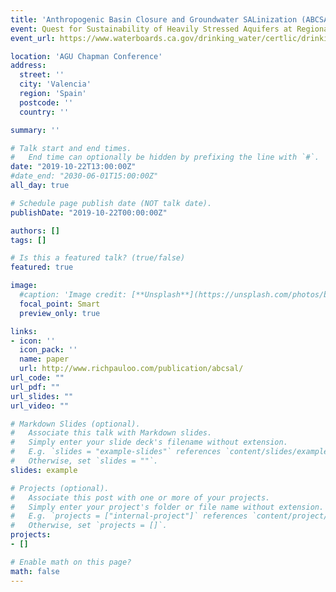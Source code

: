 ```yaml
---
title: 'Anthropogenic Basin Closure and Groundwater SALinization (ABCSAL): An Unrecognized Threat to Water Quality Sustainability'
event: Quest for Sustainability of Heavily Stressed Aquifers at Regional to Global Scales
event_url: https://www.waterboards.ca.gov/drinking_water/certlic/drinkingwater/needs.html

location: 'AGU Chapman Conference'
address:
  street: ''
  city: 'Valencia'
  region: 'Spain'
  postcode: ''
  country: ''

summary: ''

# Talk start and end times.
#   End time can optionally be hidden by prefixing the line with `#`.
date: "2019-10-22T13:00:00Z"
#date_end: "2030-06-01T15:00:00Z"
all_day: true

# Schedule page publish date (NOT talk date).
publishDate: "2019-10-22T00:00:00Z"

authors: []
tags: []

# Is this a featured talk? (true/false)
featured: true

image:
  #caption: 'Image credit: [**Unsplash**](https://unsplash.com/photos/bzdhc5b3Bxs)'
  focal_point: Smart
  preview_only: true

links:
- icon: ''
  icon_pack: ''
  name: paper
  url: http://www.richpauloo.com/publication/abcsal/
url_code: ""
url_pdf: ""
url_slides: ""
url_video: ""

# Markdown Slides (optional).
#   Associate this talk with Markdown slides.
#   Simply enter your slide deck's filename without extension.
#   E.g. `slides = "example-slides"` references `content/slides/example-slides.md`.
#   Otherwise, set `slides = ""`.
slides: example

# Projects (optional).
#   Associate this post with one or more of your projects.
#   Simply enter your project's folder or file name without extension.
#   E.g. `projects = ["internal-project"]` references `content/project/deep-learning/index.md`.
#   Otherwise, set `projects = []`.
projects:
- []

# Enable math on this page?
math: false
---
```



<script async class="speakerdeck-embed" data-slide="1" data-id="9b9b76704ca84745b9fb3bff460465fd" data-ratio="1.49926793557833" src="//speakerdeck.com/assets/embed.js"></script> 
